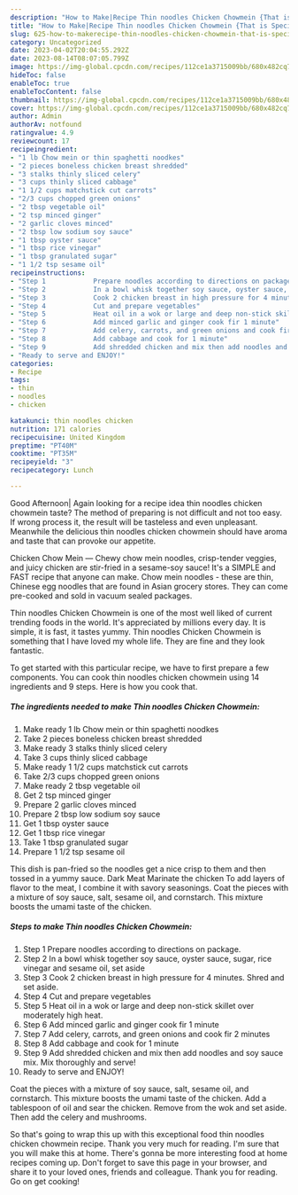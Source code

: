```yaml
---
description: "How to Make|Recipe Thin noodles Chicken Chowmein {That is Special"
title: "How to Make|Recipe Thin noodles Chicken Chowmein {That is Special"
slug: 625-how-to-makerecipe-thin-noodles-chicken-chowmein-that-is-special
category: Uncategorized
date: 2023-04-02T20:04:55.292Z
date: 2023-08-14T08:07:05.799Z
image: https://img-global.cpcdn.com/recipes/112ce1a3715009bb/680x482cq70/thin-noodles-chicken-chowmein-recipe-main-photo.jpg
hideToc: false
enableToc: true
enableTocContent: false
thumbnail: https://img-global.cpcdn.com/recipes/112ce1a3715009bb/680x482cq70/thin-noodles-chicken-chowmein-recipe-main-photo.jpg
cover: https://img-global.cpcdn.com/recipes/112ce1a3715009bb/680x482cq70/thin-noodles-chicken-chowmein-recipe-main-photo.jpg
author: Admin
authorAv: notfound
ratingvalue: 4.9
reviewcount: 17
recipeingredient:
- "1 lb Chow mein or thin spaghetti noodkes"
- "2 pieces boneless chicken breast shredded"
- "3 stalks thinly sliced celery"
- "3 cups thinly sliced cabbage"
- "1 1/2 cups matchstick cut carrots"
- "2/3 cups chopped green onions"
- "2 tbsp vegetable oil"
- "2 tsp minced ginger"
- "2 garlic cloves minced"
- "2 tbsp low sodium soy sauce"
- "1 tbsp oyster sauce"
- "1 tbsp rice vinegar"
- "1 tbsp granulated sugar"
- "1 1/2 tsp sesame oil"
recipeinstructions:
- "Step 1            Prepare noodles according to directions on package."
- "Step 2            In a bowl whisk together soy sauce, oyster sauce, sugar, rice vinegar and sesame oil, set aside"
- "Step 3            Cook 2 chicken breast in high pressure for 4 minutes. Shred and set aside."
- "Step 4            Cut and prepare vegetables"
- "Step 5            Heat oil in a wok or large and deep non-stick skillet over moderately high heat."
- "Step 6            Add minced garlic and ginger cook fir 1 minute"
- "Step 7            Add celery, carrots, and green onions and cook fir 2 minutes"
- "Step 8            Add cabbage and cook for 1 minute"
- "Step 9            Add shredded chicken and mix then add noodles and soy sauce mix. Mix thoroughly and serve!"
- "Ready to serve and ENJOY!"
categories:
- Recipe
tags:
- thin
- noodles
- chicken

katakunci: thin noodles chicken 
nutrition: 171 calories
recipecuisine: United Kingdom
preptime: "PT40M"
cooktime: "PT35M"
recipeyield: "3"
recipecategory: Lunch

---
```



Good Afternoon| Again looking for a recipe idea thin noodles chicken chowmein taste? The method of preparing is not difficult and not too easy. If wrong process it, the result will be tasteless and even unpleasant. Meanwhile the delicious thin noodles chicken chowmein should have aroma and taste that can provoke our appetite.





Chicken Chow Mein — Chewy chow mein noodles, crisp-tender veggies, and juicy chicken are stir-fried in a sesame-soy sauce! It&#39;s a SIMPLE and FAST recipe that anyone can make. Chow mein noodles - these are thin, Chinese egg noodles that are found in Asian grocery stores. They can come pre-cooked and sold in vacuum sealed packages.

Thin noodles Chicken Chowmein is one of the most well liked of current trending foods in the world. It's appreciated by millions every day. It is simple, it is fast, it tastes yummy. Thin noodles Chicken Chowmein is something that I have loved my whole life. They are fine and they look fantastic.


To get started with this particular recipe, we have to first prepare a few components. You can cook thin noodles chicken chowmein using 14 ingredients and 9 steps. Here is how you cook that.

<!--inarticleads1-->

##### The ingredients needed to make Thin noodles Chicken Chowmein:

1. Make ready 1 lb Chow mein or thin spaghetti noodkes
1. Take 2 pieces boneless chicken breast shredded
1. Make ready 3 stalks thinly sliced celery
1. Take 3 cups thinly sliced cabbage
1. Make ready 1 1/2 cups matchstick cut carrots
1. Take 2/3 cups chopped green onions
1. Make ready 2 tbsp vegetable oil
1. Get 2 tsp minced ginger
1. Prepare 2 garlic cloves minced
1. Prepare 2 tbsp low sodium soy sauce
1. Get 1 tbsp oyster sauce
1. Get 1 tbsp rice vinegar
1. Take 1 tbsp granulated sugar
1. Prepare 1 1/2 tsp sesame oil


This dish is pan-fried so the noodles get a nice crisp to them and then tossed in a yummy sauce. Dark Meat Marinate the chicken To add layers of flavor to the meat, I combine it with savory seasonings. Coat the pieces with a mixture of soy sauce, salt, sesame oil, and cornstarch. This mixture boosts the umami taste of the chicken. 

<!--inarticleads2-->

##### Steps to make Thin noodles Chicken Chowmein:

1. Step 1            Prepare noodles according to directions on package.
1. Step 2            In a bowl whisk together soy sauce, oyster sauce, sugar, rice vinegar and sesame oil, set aside
1. Step 3            Cook 2 chicken breast in high pressure for 4 minutes. Shred and set aside.
1. Step 4            Cut and prepare vegetables
1. Step 5            Heat oil in a wok or large and deep non-stick skillet over moderately high heat.
1. Step 6            Add minced garlic and ginger cook fir 1 minute
1. Step 7            Add celery, carrots, and green onions and cook fir 2 minutes
1. Step 8            Add cabbage and cook for 1 minute
1. Step 9            Add shredded chicken and mix then add noodles and soy sauce mix. Mix thoroughly and serve!
1. Ready to serve and ENJOY!

Coat the pieces with a mixture of soy sauce, salt, sesame oil, and cornstarch. This mixture boosts the umami taste of the chicken. Add a tablespoon of oil and sear the chicken. Remove from the wok and set aside. Then add the celery and mushrooms. 

So that's going to wrap this up with this exceptional food thin noodles chicken chowmein recipe. Thank you very much for reading. I'm sure that you will make this at home. There's gonna be more interesting food at home recipes coming up. Don't forget to save this page in your browser, and share it to your loved ones, friends and colleague. Thank you for reading. Go on get cooking!
